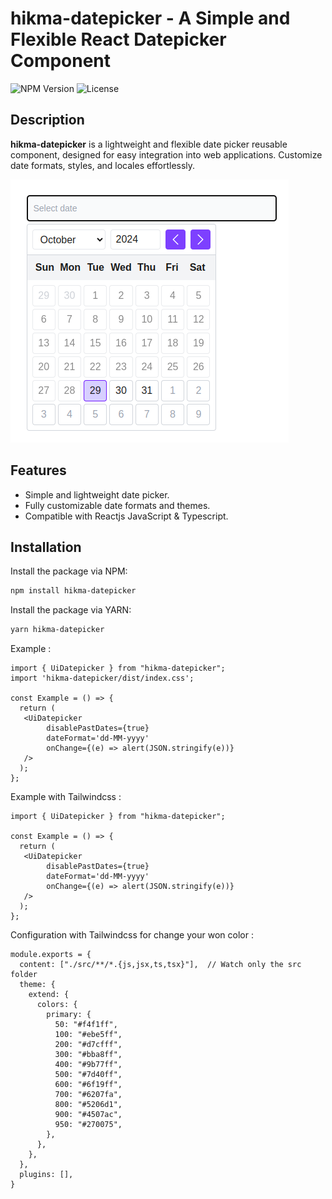 # hikma-datepicker - A Simple and Flexible React Datepicker Component

![NPM Version](https://img.shields.io/npm/v/hikma-datepicker)
![License](https://img.shields.io/npm/l/hikma-datepicker)

## Description
**hikma-datepicker** is a lightweight and flexible date picker reusable component, designed for easy integration into web applications. Customize date formats, styles, and locales effortlessly.

![image info](./src/assets/datepicker.png)


## Features
- Simple and lightweight date picker.
- Fully customizable date formats and themes.
- Compatible with Reactjs JavaScript & Typescript.

## Installation

Install the package via NPM:

```bash
npm install hikma-datepicker
```

Install the package via YARN:

```bash
yarn hikma-datepicker
```
Example :
```
import { UiDatepicker } from "hikma-datepicker";
import 'hikma-datepicker/dist/index.css';

const Example = () => {
  return (
   <UiDatepicker 
        disablePastDates={true} 
        dateFormat='dd-MM-yyyy' 
        onChange={(e) => alert(JSON.stringify(e))} 
   />
  );
};
```

Example with Tailwindcss :
```
import { UiDatepicker } from "hikma-datepicker";

const Example = () => {
  return (
   <UiDatepicker 
        disablePastDates={true} 
        dateFormat='dd-MM-yyyy' 
        onChange={(e) => alert(JSON.stringify(e))} 
   />
  );
};
```
Configuration with Tailwindcss for change your won color :
```
module.exports = {
  content: ["./src/**/*.{js,jsx,ts,tsx}"],  // Watch only the src folder
  theme: {
    extend: {
      colors: {
        primary: {
          50: "#f4f1ff",
          100: "#ebe5ff",
          200: "#d7cfff",
          300: "#bba8ff",
          400: "#9b77ff",
          500: "#7d40ff",
          600: "#6f19ff",
          700: "#6207fa",
          800: "#5206d1",
          900: "#4507ac",
          950: "#270075",
        },
      },
    },
  },
  plugins: [],
}
```


